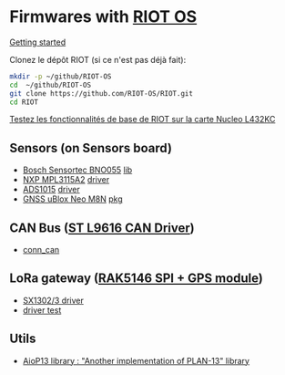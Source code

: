 # Firmwares with [RIOT OS](https://github.com/RIOT-OS/RIOT)

[Getting started](https://doc.riot-os.org/getting-started.html)

Clonez le dépôt RIOT (si ce n'est pas déjà fait):
```bash
mkdir -p ~/github/RIOT-OS
cd  ~/github/RIOT-OS
git clone https://github.com/RIOT-OS/RIOT.git
cd RIOT
```

[Testez les fonctionnalités de base de RIOT sur la carte Nucleo L432KC](basics.md)

## Sensors (on Sensors board)

* [Bosch Sensortec BNO055](https://www.bosch-sensortec.com/products/smart-sensor-systems/bno055/) [lib](https://search.arduino.cc/search?q=bno055)
* [NXP MPL3115A2](https://www.nxp.com/docs/en/data-sheet/MPL3115A2.pdf) [driver]([https://search.arduino.cc/search?q=MPL3115A2](https://doc.riot-os.org/group__drivers__mpl3115a2.html))
* [ADS1015](https://www.ti.com/product/ADS1015) [driver](https://doc.riot-os.org/group__drivers__ads101x.html)
* [GNSS uBlox Neo M8N](https://www.u-blox.com/en/product/neo-m8-series) [pkg](https://doc.riot-os.org/group__pkg__minmea.html)

## CAN Bus ([ST L9616 CAN Driver](https://www.st.com/en/automotive-analog-and-power/l9616.html))

* [conn_can](https://github.com/RIOT-OS/RIOT/tree/master/tests/sys/conn_can)

## LoRa gateway ([RAK5146 SPI + GPS module](https://store.rakwireless.com/products/wislink-concentrator-module-sx1303-rak5146-lorawan?_pos=1&_sid=ff8527039&_ss=r&variant=39667784908998))

* [SX1302/3 driver](https://github.com/thingsat/riot_modules/tree/main/modules/sx1302_2_1_0)
* [driver test](https://github.com/thingsat/riot_modules/tree/main/tests/driver_sx1302)

## Utils
* [AioP13 library : "Another implementation of PLAN-13" library](https://github.com/thingsat/riot_modules/tree/main/modules/aiop13)
